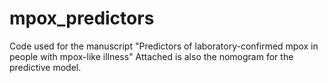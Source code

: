 # mpox_predictors
Code used for the manuscript "Predictors of laboratory-confirmed mpox in people with mpox-like illness"
Attached is also the nomogram for the predictive model.
